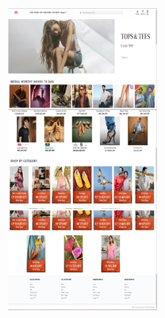 <img src="images/Screenshot%202024-11-11%20002321.png" alt="Image Alt Text" width="300" height="200">
<img src="images/Screenshot%202024-11-11%20002401.png" alt="Image Alt Text" width="300" height="200">
<img src="images/Screenshot%202024-11-11%20002431.png" alt="Image Alt Text" width="300" height="200">
